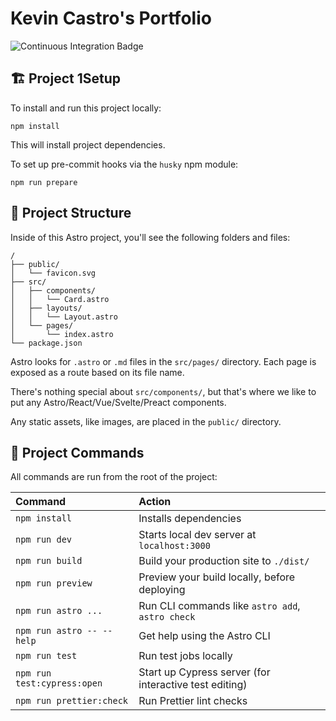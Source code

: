 # Kevin Castro's Portfolio

![Continuous Integration Badge](https://github.com/kevinthemself/portfolio/actions/workflows/continuous-integration.yml/badge.svg)

## 🏗️ Project 1Setup

To install and run this project locally:

```
npm install
```

This will install project dependencies.

To set up pre-commit hooks via the `husky` npm module:

```
npm run prepare
```

## 🚀 Project Structure

Inside of this Astro project, you'll see the following folders and files:

```
/
├── public/
│   └── favicon.svg
├── src/
│   ├── components/
│   │   └── Card.astro
│   ├── layouts/
│   │   └── Layout.astro
│   └── pages/
│       └── index.astro
└── package.json
```

Astro looks for `.astro` or `.md` files in the `src/pages/` directory. Each page is exposed as a route based on its file name.

There's nothing special about `src/components/`, but that's where we like to put any Astro/React/Vue/Svelte/Preact components.

Any static assets, like images, are placed in the `public/` directory.

## 🧞 Project Commands

All commands are run from the root of the project:

| Command                     | Action                                                 |
| :-------------------------- | :----------------------------------------------------- |
| `npm install`               | Installs dependencies                                  |
| `npm run dev`               | Starts local dev server at `localhost:3000`            |
| `npm run build`             | Build your production site to `./dist/`                |
| `npm run preview`           | Preview your build locally, before deploying           |
| `npm run astro ...`         | Run CLI commands like `astro add`, `astro check`       |
| `npm run astro -- --help`   | Get help using the Astro CLI                           |
| `npm run test`              | Run test jobs locally                                  |
| `npm run test:cypress:open` | Start up Cypress server (for interactive test editing) |
| `npm run prettier:check`    | Run Prettier lint checks                               |
